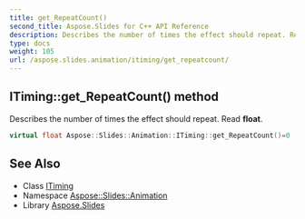 ```yaml
---
title: get_RepeatCount()
second_title: Aspose.Slides for C++ API Reference
description: Describes the number of times the effect should repeat. Read float.
type: docs
weight: 105
url: /aspose.slides.animation/itiming/get_repeatcount/
---
```

## ITiming::get_RepeatCount() method


Describes the number of times the effect should repeat. Read **float**.

```cpp
virtual float Aspose::Slides::Animation::ITiming::get_RepeatCount()=0
```

## See Also

* Class [ITiming](../)
* Namespace [Aspose::Slides::Animation](../../)
* Library [Aspose.Slides](../../../)